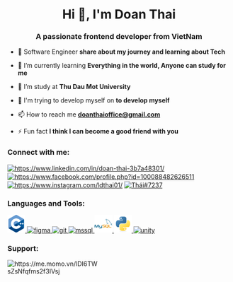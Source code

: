<h1 align="center">Hi 👋, I'm Doan Thai</h1>
<h3 align="center">A passionate frontend developer from VietNam</h3>

- 🔭 Software Engineer **share about my journey and learning about Tech**

- 🌱 I’m currently learning **Everything in the world, Anyone can study for me**

- 👯 I’m study at **Thu Dau Mot University**

- 🤝 I'm trying to develop myself on **to develop myself**

- 📫 How to reach me **doanthaioffice@gmail.com**

- ⚡ Fun fact **I think I can become a good friend with you**

<h3 align="left">Connect with me:</h3>
<p align="left">
<a href="https://linkedin.com/in/https://www.linkedin.com/in/doan-thai-3b7a48301/" target="blank"><img align="center" src="https://raw.githubusercontent.com/rahuldkjain/github-profile-readme-generator/master/src/images/icons/Social/linked-in-alt.svg" alt="https://www.linkedin.com/in/doan-thai-3b7a48301/" height="30" width="40" /></a>
<a href="https://fb.com/https://www.facebook.com/profile.php?id=100088482626511" target="blank"><img align="center" src="https://raw.githubusercontent.com/rahuldkjain/github-profile-readme-generator/master/src/images/icons/Social/facebook.svg" alt="https://www.facebook.com/profile.php?id=100088482626511" height="30" width="40" /></a>
<a href="https://instagram.com/https://www.instagram.com/ldthai01/" target="blank"><img align="center" src="https://raw.githubusercontent.com/rahuldkjain/github-profile-readme-generator/master/src/images/icons/Social/instagram.svg" alt="https://www.instagram.com/ldthai01/" height="30" width="40" /></a>
<a href="https://discord.gg/Thái#7237" target="blank"><img align="center" src="https://raw.githubusercontent.com/rahuldkjain/github-profile-readme-generator/master/src/images/icons/Social/discord.svg" alt="Thái#7237" height="30" width="40" /></a>
</p>

<h3 align="left">Languages and Tools:</h3>
<p align="left"> <a href="https://www.w3schools.com/cpp/" target="_blank" rel="noreferrer"> <img src="https://raw.githubusercontent.com/devicons/devicon/master/icons/cplusplus/cplusplus-original.svg" alt="cplusplus" width="40" height="40"/> </a> <a href="https://www.figma.com/" target="_blank" rel="noreferrer"> <img src="https://www.vectorlogo.zone/logos/figma/figma-icon.svg" alt="figma" width="40" height="40"/> </a> <a href="https://git-scm.com/" target="_blank" rel="noreferrer"> <img src="https://www.vectorlogo.zone/logos/git-scm/git-scm-icon.svg" alt="git" width="40" height="40"/> </a> <a href="https://www.microsoft.com/en-us/sql-server" target="_blank" rel="noreferrer"> <img src="https://www.svgrepo.com/show/303229/microsoft-sql-server-logo.svg" alt="mssql" width="40" height="40"/> </a> <a href="https://www.mysql.com/" target="_blank" rel="noreferrer"> <img src="https://raw.githubusercontent.com/devicons/devicon/master/icons/mysql/mysql-original-wordmark.svg" alt="mysql" width="40" height="40"/> </a> <a href="https://www.python.org" target="_blank" rel="noreferrer"> <img src="https://raw.githubusercontent.com/devicons/devicon/master/icons/python/python-original.svg" alt="python" width="40" height="40"/> </a> <a href="https://unity.com/" target="_blank" rel="noreferrer"> <img src="https://www.vectorlogo.zone/logos/unity3d/unity3d-icon.svg" alt="unity" width="40" height="40"/> </a> </p>

<h3 align="left">Support:</h3>
<p><a href="https://www.buymeacoffee.com/https://me.momo.vn/lDI6TWsZsNfqfms2f3IVsj"> <img align="left" src="https://cdn.buymeacoffee.com/buttons/v2/default-yellow.png" height="50" width="210" alt="https://me.momo.vn/lDI6TWsZsNfqfms2f3IVsj" /></a></p><br><br>
